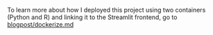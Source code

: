 To learn more about how I deployed this project using two containers (Python and R) and linking it to the Streamlit frontend, go to [blogpost/dockerize.md](https://github.com/anikomaraz/stock_prediction_2containers/blob/master/blogpost/dockerize.md)
